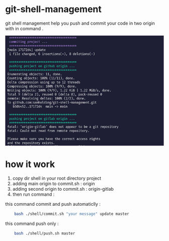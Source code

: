 # git-shell-management
git shell management help you push and commit your code in two origin with in command .

![git shell management ](./img.png)

# how it work 

1. copy dir shell in your root directory project 
2. adding main origin to commit.sh   : origin
3. adding second origin to commit.sh : origin-gitlab
4. then run command : 

this command commit and push automaticlly :

```bash
    bash ./shell/commit.sh "your message" update master
```

this command push only :

```bash
    bash ./shell/push.sh master
```